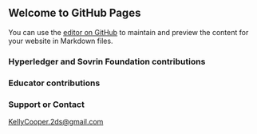 ## Welcome to GitHub Pages

You can use the [editor on GitHub](https://github.com/Kelly-Cooper/Kelly-Cooper/edit/master/README.md) to maintain and preview the content for your website in Markdown files.

### Hyperledger and Sovrin Foundation contributions



### Educator contributions




### Support or Contact

KellyCooper.2ds@gmail.com

